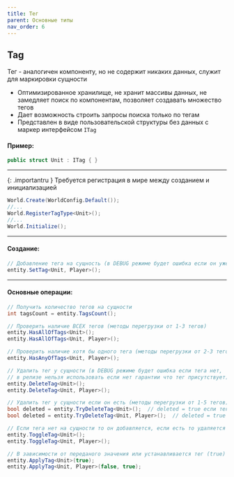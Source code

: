 ```yaml
---
title: Тег
parent: Основные типы
nav_order: 6
---
```


## Tag
Тег - аналогичен компоненту, но не содержит никаких данных, служит для маркировки сущности
- Оптимизированное хранилище, не хранит массивы данных, не замедляет поиск по компонентам, позволяет создавать множество тегов
- Дает возможность строить запросы поиска только по тегам
- Представлен в виде пользовательской структуры без данных с маркер интерфейсом `ITag`

#### Пример:
```c#
public struct Unit : ITag { }
```

___

{: .importantru }
Требуется регистрация в мире между созданием и инициализацией

```c#
World.Create(WorldConfig.Default());
//...
World.RegisterTagType<Unit>();
//...
World.Initialize();
```

___

#### Создание:
```c#
// Добавление тега на сущность (в DEBUG режиме будет ошибка если он уже существует на сущности) (методы перегрузки от 1-5 тегов)
entity.SetTag<Unit, Player>();
```

___

#### Основные операции:
```c#
// Получить количество тегов на сущности
int tagsCount = entity.TagsCount();

// Проверить наличие ВСЕХ тегов (методы перегрузки от 1-3 тегов)
entity.HasAllOfTags<Unit>();
entity.HasAllOfTags<Unit, Player>();

// Проверить наличие хотя бы одного тега (методы перегрузки от 2-3 тегов)
entity.HasAnyOfTags<Unit, Player>();

// Удалить тег у сущности (в DEBUG режиме будет ошибка если тега нет, 
// в релизе нельзя использовать если нет гарантии что тег присутствует) (методы перегрузки от 1-5 тегов)
entity.DeleteTag<Unit>();
entity.DeleteTag<Unit, Player>();

// Удалить тег у сущности если он есть (методы перегрузки от 1-5 тегов)
bool deleted = entity.TryDeleteTag<Unit>();  // deleted = true если тег был удален, false если тега не было изначально
bool deleted = entity.TryDeleteTag<Unit, Player>();  // deleted = true если ВСЕ теги был удалены, false если хотя бы 1 тега не было изначально

// Если тега нет на сущности то он добавляется, если есть то удаляется (методы перегрузки от 1-3 тегов)
entity.ToggleTag<Unit>();
entity.ToggleTag<Unit, Player>();

// В зависимости от переданого значения или устанавливается тег (true) или удаляется (false) (методы перегрузки от 1-3 тегов)
entity.ApplyTag<Unit>(true);
entity.ApplyTag<Unit, Player>(false, true);
```
